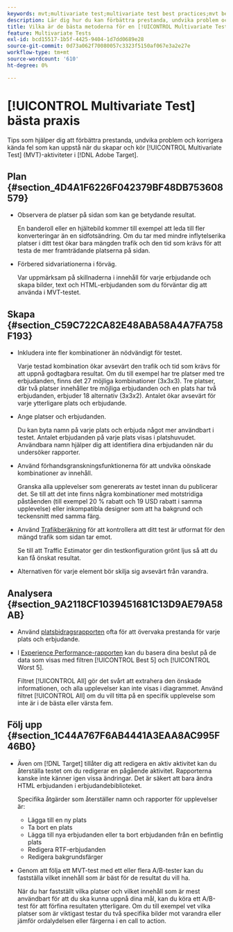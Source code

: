 ```yaml
---
keywords: mvt;multivariate test;multivariate test best practices;mvt best practices;mvt combinations;mvt reports
description: Lär dig hur du kan förbättra prestanda, undvika problem och korrigera kända fel som kan uppstå när du skapar och kör [!UICONTROL Multivariate Test]-aktiviteter i  [!DNL Adobe Target].
title: Vilka är de bästa metoderna för en [!UICONTROL Multivariate Test]-aktivitet?
feature: Multivariate Tests
exl-id: bcd15517-1b5f-4425-9404-1d7dd0689e28
source-git-commit: 0d73a062f70080057c3323f5150af067e3a2e27e
workflow-type: tm+mt
source-wordcount: '610'
ht-degree: 0%

---
```


# [!UICONTROL Multivariate Test] bästa praxis

Tips som hjälper dig att förbättra prestanda, undvika problem och korrigera kända fel som kan uppstå när du skapar och kör [!UICONTROL Multivariate Test] (MVT)-aktiviteter i [!DNL Adobe Target].

## Plan {#section_4D4A1F6226F042379BF48DB753608579}

* Observera de platser på sidan som kan ge betydande resultat.

  En banderoll eller en hjältebild kommer till exempel att leda till fler konverteringar än en sidfotsändring. Om du tar med mindre inflytelserika platser i ditt test ökar bara mängden trafik och den tid som krävs för att testa de mer framträdande platserna på sidan.
* Förbered sidvariationerna i förväg.

  Var uppmärksam på skillnaderna i innehåll för varje erbjudande och skapa bilder, text och HTML-erbjudanden som du förväntar dig att använda i MVT-testet.

## Skapa {#section_C59C722CA82E48ABA58A4A7FA758F193}

* Inkludera inte fler kombinationer än nödvändigt för testet.

  Varje testad kombination ökar avsevärt den trafik och tid som krävs för att uppnå godtagbara resultat. Om du till exempel har tre platser med tre erbjudanden, finns det 27 möjliga kombinationer (3x3x3). Tre platser, där två platser innehåller tre möjliga erbjudanden och en plats har två erbjudanden, erbjuder 18 alternativ (3x3x2). Antalet ökar avsevärt för varje ytterligare plats och erbjudande.

* Ange platser och erbjudanden.

  Du kan byta namn på varje plats och erbjuda något mer användbart i testet. Antalet erbjudanden på varje plats visas i platshuvudet. Användbara namn hjälper dig att identifiera dina erbjudanden när du undersöker rapporter.

* Använd förhandsgranskningsfunktionerna för att undvika oönskade kombinationer av innehåll.

  Granska alla upplevelser som genererats av testet innan du publicerar det. Se till att det inte finns några kombinationer med motstridiga påståenden (till exempel 20 % rabatt och 19 USD rabatt i samma upplevelse) eller inkompatibla designer som att ha bakgrund och teckensnitt med samma färg.

* Använd [Trafikberäkning](/help/main/c-activities/c-multivariate-testing/t-create-multivariate-test/traffic-estimator.md) för att kontrollera att ditt test är utformat för den mängd trafik som sidan tar emot.

  Se till att Traffic Estimator ger din testkonfiguration grönt ljus så att du kan få önskat resultat.

* Alternativen för varje element bör skilja sig avsevärt från varandra.

## Analysera {#section_9A2118CF1039451681C13D9AE79A58AB}

* Använd [platsbidragsrapporten](/help/main/c-reports/multivariate-test-reports/location-contribution-report.md) ofta för att övervaka prestanda för varje plats och erbjudande.
* I [Experience Performance-rapporten](/help/main/c-reports/multivariate-test-reports/experience-performance-report.md) kan du basera dina beslut på de data som visas med filtren [!UICONTROL Best 5] och [!UICONTROL Worst 5].

  Filtret [!UICONTROL All] gör det svårt att extrahera den önskade informationen, och alla upplevelser kan inte visas i diagrammet. Använd filtret [!UICONTROL All] om du vill titta på en specifik upplevelse som inte är i de bästa eller värsta fem.

## Följ upp {#section_1C44A767F6AB4441A3EAA8AC995F46B0}

* Även om [!DNL Target] tillåter dig att redigera en aktiv aktivitet kan du återställa testet om du redigerar en pågående aktivitet. Rapporterna kanske inte känner igen vissa ändringar. Det är säkert att bara ändra HTML erbjudanden i erbjudandebiblioteket.

  Specifika åtgärder som återställer namn och rapporter för upplevelser är:

   * Lägga till en ny plats
   * Ta bort en plats
   * Lägga till nya erbjudanden eller ta bort erbjudanden från en befintlig plats
   * Redigera RTF-erbjudanden
   * Redigera bakgrundsfärger

* Genom att följa ett MVT-test med ett eller flera A/B-tester kan du fastställa vilket innehåll som är bäst för de resultat du vill ha.

  När du har fastställt vilka platser och vilket innehåll som är mest användbart för att du ska kunna uppnå dina mål, kan du köra ett A/B-test för att förfina resultaten ytterligare. Om du till exempel vet vilka platser som är viktigast testar du två specifika bilder mot varandra eller jämför ordalydelsen eller färgerna i en call to action.
